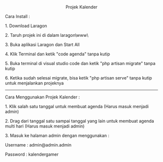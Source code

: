 <p align="center">Projek Kalender</p>
<p>Cara Install :</p>
<p>1. Download Laragon</p>
<p>2. Taruh projek ini di dalam laragon\www\</p>
<p>3. Buka aplikasi Laragon dan Start All</p>
<p>4. Klik Terminal dan ketik "code agenda" tanpa kutip</p>
<p>5. Buka terminal di visual studio code dan ketik "php artisan migrate" tanpa kutip</p>
<p>6. Ketika sudah selesai migrate, bisa ketik "php artisan serve" tanpa kutip untuk menjalankan projeknya</p>
<hr>

<p>Cara Menggunakan Projek Kalender :</p>
<p>1. Klik salah satu tanggal untuk membuat agenda (Harus masuk menjadi admin)</p>
<p>2. Drag dari tanggal satu sampai tanggal yang lain untuk membuat agenda multi hari (Harus masuk menjadi admin)</p>
<p>3. Masuk ke halaman admin dengan menggunakan :</p>
<p>Username : admin@admin.admin</p>
<p>Password : kalendergamer</p>
